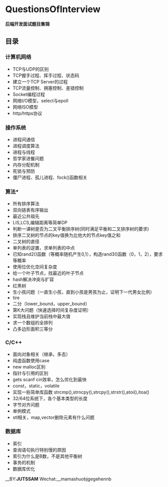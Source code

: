 # QuestionsOfInterview
__后端开发面试题目集锦__

## 目录
### 计算机网络
* TCP与UDP的区别
* TCP握手过程、挥手过程、状态码
* 建立一个TCP Server的过程
* TCP流量控制、拥塞控制、差错控制
* Socket编程过程
* 网络I/O模型，select与epoll
* 网络ISO模型
* http/https协议

### 操作系统
* 进程间通信
* 进程调度算法
* 进程与线程
* 哲学家进餐问题
* 内存分配机制
* 死锁与预防
* 僵尸进程、孤儿进程、fock()函数相关

### 算法*
* 所有排序算法
* 双向链表有序输出
* 最近公共祖先
* LIS,LCS,编辑距离等简单DP
* 判断一课树是否为二叉平衡排序树(同时满足平衡和二叉排序树的要求)
* 排序二叉树的节点的key值换为比他大的节点key值之和
* 二叉树的直径
* 单列表的逆置，求单列表的中点
* 已知rand2()函数（等概率随机产生0,1），构造rand3()函数（0，1，2），要求等概率
* 使用位优化空间复杂度
* 给一个叶子节点，找最近的叶子节点
* hash解决冲突与扩容
* 红黑树
* 生小孩问题（一直生小孩，直到小孩是男孩为止，证明下一代男女比例）
* tire
* 二分（lower_bound，upper_bound）
* 第K大问题（快速选择时间复杂度证明）
* 实现栈且维护当前栈中最大值
* 求一个数组的全排列
* 凸多边形面积三等分

### C/C++
* 面向对象相关（继承，多态）
* 纯虚函数使用case
* new malloc区别
* 指针与引用的区别
* gets scanf cin效率，怎么优化到最快
* const，static，volatile
* 实现一些简单库函数 strcmp(),strncpy(),strcpy(),strstr(),atoi(),itoa()
* 32/64位系统下，各个基本类型的长度
* 字节对齐问题
* 单例模式
* stl相关，map,vector删除元素有什么问题

### 数据库
* 索引
* 查询语句执行特别慢的原因
* 索引为什么是B数，不是其他平衡树
* 事务的机制
* 数据库优化

__BY:__JUTSSAM__ Wechat:__mamashuobjgegehennb
